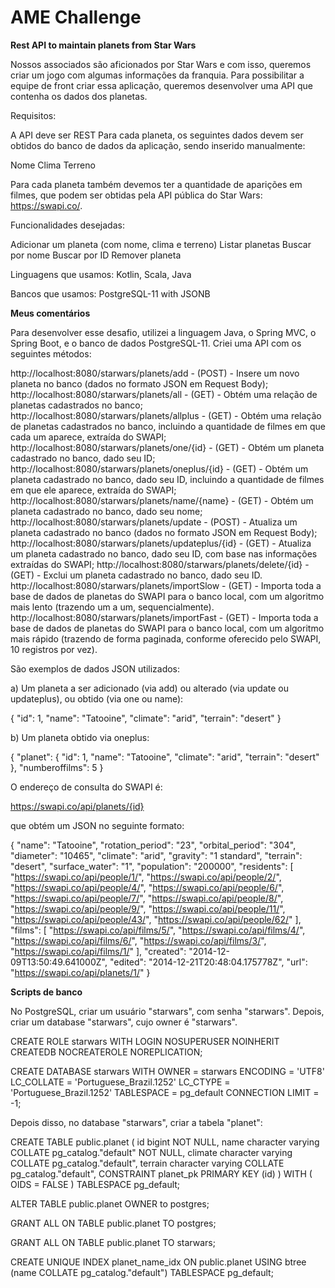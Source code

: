 # AME Challenge 

**Rest API to maintain planets from Star Wars**

Nossos associados são aficionados por Star Wars e com isso, queremos criar um jogo com algumas informações da franquia.
Para possibilitar a equipe de front criar essa aplicação, queremos desenvolver uma API que contenha os dados dos planetas.

Requisitos:

A API deve ser REST
Para cada planeta, os seguintes dados devem ser obtidos do banco de dados da aplicação, sendo inserido manualmente:

Nome
Clima
Terreno

Para cada planeta também devemos ter a quantidade de aparições em filmes, que podem ser obtidas pela API pública do Star Wars: https://swapi.co/.

Funcionalidades desejadas:

Adicionar um planeta (com nome, clima e terreno)
Listar planetas
Buscar por nome
Buscar por ID
Remover planeta

Linguagens que usamos: Kotlin, Scala, Java

Bancos que usamos: PostgreSQL-11 with JSONB

**Meus comentários**

Para desenvolver esse desafio, utilizei a linguagem Java, o Spring MVC, o Spring Boot, e o banco de dados PostgreSQL-11. Criei uma API com os seguintes métodos:

http://localhost:8080/starwars/planets/add - (POST) - Insere um novo planeta no banco (dados no formato JSON em Request Body);
http://localhost:8080/starwars/planets/all - (GET) - Obtém uma relação de planetas cadastrados no banco;
http://localhost:8080/starwars/planets/allplus - (GET) - Obtém uma relação de planetas cadastrados no banco, incluindo a quantidade de filmes em que cada um aparece, extraída do SWAPI;
http://localhost:8080/starwars/planets/one/{id} - (GET) - Obtém um planeta cadastrado no banco, dado seu ID;
http://localhost:8080/starwars/planets/oneplus/{id} - (GET) - Obtém um planeta cadastrado no banco, dado seu ID, incluindo a quantidade de filmes em que ele aparece, extraída do SWAPI;
http://localhost:8080/starwars/planets/name/{name} - (GET) - Obtém um planeta cadastrado no banco, dado seu nome;
http://localhost:8080/starwars/planets/update - (POST) - Atualiza um planeta cadastrado no banco (dados no formato JSON em Request Body);
http://localhost:8080/starwars/planets/updateplus/{id} - (GET) - Atualiza um planeta cadastrado no banco, dado seu ID, com base nas informações extraídas do SWAPI;
http://localhost:8080/starwars/planets/delete/{id} - (GET) - Exclui um planeta cadastrado no banco, dado seu ID.
http://localhost:8080/starwars/planets/importSlow - (GET) - Importa toda a base de dados de planetas do SWAPI para o banco local, com um algoritmo mais lento (trazendo um a um, sequencialmente).
http://localhost:8080/starwars/planets/importFast - (GET) - Importa toda a base de dados de planetas do SWAPI para o banco local, com um algoritmo mais rápido (trazendo de forma paginada, conforme oferecido pelo SWAPI, 10 registros por vez).

São exemplos de dados JSON utilizados:

a) Um planeta a ser adicionado (via add) ou alterado (via update ou updateplus), ou obtido (via one ou name):

{
    "id": 1,
    "name": "Tatooine",
    "climate": "arid",
    "terrain": "desert"
}

b) Um planeta obtido via oneplus:

{
    "planet": {
        "id": 1,
        "name": "Tatooine",
        "climate": "arid",
        "terrain": "desert"
    },
    "numberoffilms": 5
}

O endereço de consulta do SWAPI é:

https://swapi.co/api/planets/{id}

que obtém um JSON no seguinte formato:

{
	"name": "Tatooine",
	"rotation_period": "23",
	"orbital_period": "304",
	"diameter": "10465",
	"climate": "arid",
	"gravity": "1 standard",
	"terrain": "desert",
	"surface_water": "1",
	"population": "200000",
	"residents": [
		"https://swapi.co/api/people/1/",
		"https://swapi.co/api/people/2/",
		"https://swapi.co/api/people/4/",
		"https://swapi.co/api/people/6/",
		"https://swapi.co/api/people/7/",
		"https://swapi.co/api/people/8/",
		"https://swapi.co/api/people/9/",
		"https://swapi.co/api/people/11/",
		"https://swapi.co/api/people/43/",
		"https://swapi.co/api/people/62/"
	],
	"films": [
		"https://swapi.co/api/films/5/",
		"https://swapi.co/api/films/4/",
		"https://swapi.co/api/films/6/",
		"https://swapi.co/api/films/3/",
		"https://swapi.co/api/films/1/"
	],
	"created": "2014-12-09T13:50:49.641000Z",
	"edited": "2014-12-21T20:48:04.175778Z",
	"url": "https://swapi.co/api/planets/1/"
}

**Scripts de banco**

No PostgreSQL, criar um usuário "starwars", com senha "starwars". Depois, criar um database "starwars", cujo owner é "starwars".

CREATE ROLE starwars WITH
  LOGIN
  NOSUPERUSER
  NOINHERIT
  CREATEDB
  NOCREATEROLE
  NOREPLICATION;

CREATE DATABASE starwars
    WITH 
    OWNER = starwars
    ENCODING = 'UTF8'
    LC_COLLATE = 'Portuguese_Brazil.1252'
    LC_CTYPE = 'Portuguese_Brazil.1252'
    TABLESPACE = pg_default
    CONNECTION LIMIT = -1;

Depois disso, no database "starwars", criar a tabela "planet":

CREATE TABLE public.planet
(
    id bigint NOT NULL,
    name character varying COLLATE pg_catalog."default" NOT NULL,
    climate character varying COLLATE pg_catalog."default",
    terrain character varying COLLATE pg_catalog."default",
    CONSTRAINT planet_pk PRIMARY KEY (id)
)
WITH (
    OIDS = FALSE
)
TABLESPACE pg_default;

ALTER TABLE public.planet
    OWNER to postgres;

GRANT ALL ON TABLE public.planet TO postgres;

GRANT ALL ON TABLE public.planet TO starwars;

CREATE UNIQUE INDEX planet_name_idx
    ON public.planet USING btree
    (name COLLATE pg_catalog."default")
    TABLESPACE pg_default;
